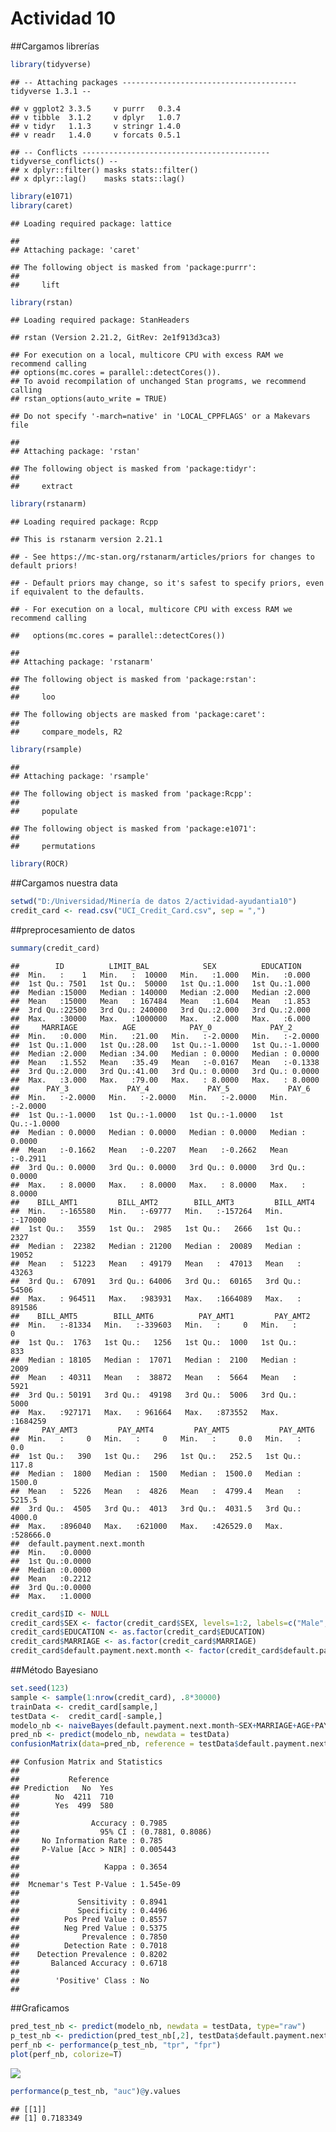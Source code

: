 Actividad 10
================

\#\#Cargamos librerías

``` r
library(tidyverse)
```

    ## -- Attaching packages --------------------------------------- tidyverse 1.3.1 --

    ## v ggplot2 3.3.5     v purrr   0.3.4
    ## v tibble  3.1.2     v dplyr   1.0.7
    ## v tidyr   1.1.3     v stringr 1.4.0
    ## v readr   1.4.0     v forcats 0.5.1

    ## -- Conflicts ------------------------------------------ tidyverse_conflicts() --
    ## x dplyr::filter() masks stats::filter()
    ## x dplyr::lag()    masks stats::lag()

``` r
library(e1071)
library(caret)
```

    ## Loading required package: lattice

    ## 
    ## Attaching package: 'caret'

    ## The following object is masked from 'package:purrr':
    ## 
    ##     lift

``` r
library(rstan)
```

    ## Loading required package: StanHeaders

    ## rstan (Version 2.21.2, GitRev: 2e1f913d3ca3)

    ## For execution on a local, multicore CPU with excess RAM we recommend calling
    ## options(mc.cores = parallel::detectCores()).
    ## To avoid recompilation of unchanged Stan programs, we recommend calling
    ## rstan_options(auto_write = TRUE)

    ## Do not specify '-march=native' in 'LOCAL_CPPFLAGS' or a Makevars file

    ## 
    ## Attaching package: 'rstan'

    ## The following object is masked from 'package:tidyr':
    ## 
    ##     extract

``` r
library(rstanarm)
```

    ## Loading required package: Rcpp

    ## This is rstanarm version 2.21.1

    ## - See https://mc-stan.org/rstanarm/articles/priors for changes to default priors!

    ## - Default priors may change, so it's safest to specify priors, even if equivalent to the defaults.

    ## - For execution on a local, multicore CPU with excess RAM we recommend calling

    ##   options(mc.cores = parallel::detectCores())

    ## 
    ## Attaching package: 'rstanarm'

    ## The following object is masked from 'package:rstan':
    ## 
    ##     loo

    ## The following objects are masked from 'package:caret':
    ## 
    ##     compare_models, R2

``` r
library(rsample)
```

    ## 
    ## Attaching package: 'rsample'

    ## The following object is masked from 'package:Rcpp':
    ## 
    ##     populate

    ## The following object is masked from 'package:e1071':
    ## 
    ##     permutations

``` r
library(ROCR)
```

\#\#Cargamos nuestra data

``` r
setwd("D:/Universidad/Minería de datos 2/actividad-ayudantia10")
credit_card <- read.csv("UCI_Credit_Card.csv", sep = ",")
```

\#\#preprocesamiento de datos

``` r
summary(credit_card)
```

    ##        ID          LIMIT_BAL            SEX          EDUCATION    
    ##  Min.   :    1   Min.   :  10000   Min.   :1.000   Min.   :0.000  
    ##  1st Qu.: 7501   1st Qu.:  50000   1st Qu.:1.000   1st Qu.:1.000  
    ##  Median :15000   Median : 140000   Median :2.000   Median :2.000  
    ##  Mean   :15000   Mean   : 167484   Mean   :1.604   Mean   :1.853  
    ##  3rd Qu.:22500   3rd Qu.: 240000   3rd Qu.:2.000   3rd Qu.:2.000  
    ##  Max.   :30000   Max.   :1000000   Max.   :2.000   Max.   :6.000  
    ##     MARRIAGE          AGE            PAY_0             PAY_2        
    ##  Min.   :0.000   Min.   :21.00   Min.   :-2.0000   Min.   :-2.0000  
    ##  1st Qu.:1.000   1st Qu.:28.00   1st Qu.:-1.0000   1st Qu.:-1.0000  
    ##  Median :2.000   Median :34.00   Median : 0.0000   Median : 0.0000  
    ##  Mean   :1.552   Mean   :35.49   Mean   :-0.0167   Mean   :-0.1338  
    ##  3rd Qu.:2.000   3rd Qu.:41.00   3rd Qu.: 0.0000   3rd Qu.: 0.0000  
    ##  Max.   :3.000   Max.   :79.00   Max.   : 8.0000   Max.   : 8.0000  
    ##      PAY_3             PAY_4             PAY_5             PAY_6        
    ##  Min.   :-2.0000   Min.   :-2.0000   Min.   :-2.0000   Min.   :-2.0000  
    ##  1st Qu.:-1.0000   1st Qu.:-1.0000   1st Qu.:-1.0000   1st Qu.:-1.0000  
    ##  Median : 0.0000   Median : 0.0000   Median : 0.0000   Median : 0.0000  
    ##  Mean   :-0.1662   Mean   :-0.2207   Mean   :-0.2662   Mean   :-0.2911  
    ##  3rd Qu.: 0.0000   3rd Qu.: 0.0000   3rd Qu.: 0.0000   3rd Qu.: 0.0000  
    ##  Max.   : 8.0000   Max.   : 8.0000   Max.   : 8.0000   Max.   : 8.0000  
    ##    BILL_AMT1         BILL_AMT2        BILL_AMT3         BILL_AMT4      
    ##  Min.   :-165580   Min.   :-69777   Min.   :-157264   Min.   :-170000  
    ##  1st Qu.:   3559   1st Qu.:  2985   1st Qu.:   2666   1st Qu.:   2327  
    ##  Median :  22382   Median : 21200   Median :  20089   Median :  19052  
    ##  Mean   :  51223   Mean   : 49179   Mean   :  47013   Mean   :  43263  
    ##  3rd Qu.:  67091   3rd Qu.: 64006   3rd Qu.:  60165   3rd Qu.:  54506  
    ##  Max.   : 964511   Max.   :983931   Max.   :1664089   Max.   : 891586  
    ##    BILL_AMT5        BILL_AMT6          PAY_AMT1         PAY_AMT2      
    ##  Min.   :-81334   Min.   :-339603   Min.   :     0   Min.   :      0  
    ##  1st Qu.:  1763   1st Qu.:   1256   1st Qu.:  1000   1st Qu.:    833  
    ##  Median : 18105   Median :  17071   Median :  2100   Median :   2009  
    ##  Mean   : 40311   Mean   :  38872   Mean   :  5664   Mean   :   5921  
    ##  3rd Qu.: 50191   3rd Qu.:  49198   3rd Qu.:  5006   3rd Qu.:   5000  
    ##  Max.   :927171   Max.   : 961664   Max.   :873552   Max.   :1684259  
    ##     PAY_AMT3         PAY_AMT4         PAY_AMT5           PAY_AMT6       
    ##  Min.   :     0   Min.   :     0   Min.   :     0.0   Min.   :     0.0  
    ##  1st Qu.:   390   1st Qu.:   296   1st Qu.:   252.5   1st Qu.:   117.8  
    ##  Median :  1800   Median :  1500   Median :  1500.0   Median :  1500.0  
    ##  Mean   :  5226   Mean   :  4826   Mean   :  4799.4   Mean   :  5215.5  
    ##  3rd Qu.:  4505   3rd Qu.:  4013   3rd Qu.:  4031.5   3rd Qu.:  4000.0  
    ##  Max.   :896040   Max.   :621000   Max.   :426529.0   Max.   :528666.0  
    ##  default.payment.next.month
    ##  Min.   :0.0000            
    ##  1st Qu.:0.0000            
    ##  Median :0.0000            
    ##  Mean   :0.2212            
    ##  3rd Qu.:0.0000            
    ##  Max.   :1.0000

``` r
credit_card$ID <- NULL
credit_card$SEX <- factor(credit_card$SEX, levels=1:2, labels=c("Male", "Female"))
credit_card$EDUCATION <- as.factor(credit_card$EDUCATION)
credit_card$MARRIAGE <- as.factor(credit_card$MARRIAGE)
credit_card$default.payment.next.month <- factor(credit_card$default.payment.next.month, levels = 0:1, labels=c("No", "Yes"))
```

\#\#Método Bayesiano

``` r
set.seed(123)
sample <- sample(1:nrow(credit_card), .8*30000)
trainData <- credit_card[sample,]
testData <-  credit_card[-sample,]
modelo_nb <- naiveBayes(default.payment.next.month~SEX+MARRIAGE+AGE+PAY_0+PAY_6+BILL_AMT1+BILL_AMT6+PAY_AMT1+PAY_AMT6, trainData, laplace=1)
pred_nb <- predict(modelo_nb, newdata = testData)
confusionMatrix(data=pred_nb, reference = testData$default.payment.next.month)
```

    ## Confusion Matrix and Statistics
    ## 
    ##           Reference
    ## Prediction   No  Yes
    ##        No  4211  710
    ##        Yes  499  580
    ##                                           
    ##                Accuracy : 0.7985          
    ##                  95% CI : (0.7881, 0.8086)
    ##     No Information Rate : 0.785           
    ##     P-Value [Acc > NIR] : 0.005443        
    ##                                           
    ##                   Kappa : 0.3654          
    ##                                           
    ##  Mcnemar's Test P-Value : 1.545e-09       
    ##                                           
    ##             Sensitivity : 0.8941          
    ##             Specificity : 0.4496          
    ##          Pos Pred Value : 0.8557          
    ##          Neg Pred Value : 0.5375          
    ##              Prevalence : 0.7850          
    ##          Detection Rate : 0.7018          
    ##    Detection Prevalence : 0.8202          
    ##       Balanced Accuracy : 0.6718          
    ##                                           
    ##        'Positive' Class : No              
    ## 

\#\#Graficamos

``` r
pred_test_nb <- predict(modelo_nb, newdata = testData, type="raw")
p_test_nb <- prediction(pred_test_nb[,2], testData$default.payment.next.month)
perf_nb <- performance(p_test_nb, "tpr", "fpr")
plot(perf_nb, colorize=T)
```

![](README_files/figure-gfm/unnamed-chunk-6-1.png)<!-- -->

``` r
performance(p_test_nb, "auc")@y.values
```

    ## [[1]]
    ## [1] 0.7183349
